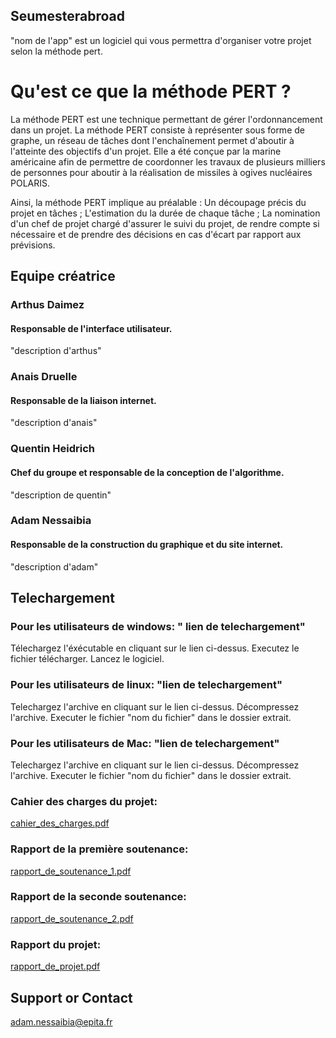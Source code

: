## Seumesterabroad

"nom de l'app" est un logiciel qui vous permettra d'organiser votre projet selon la méthode pert.

# Qu'est ce que la méthode PERT ?
La méthode PERT est une technique permettant de gérer l'ordonnancement dans un projet. La méthode PERT consiste à représenter sous forme de graphe, un réseau de tâches dont l'enchaînement permet d'aboutir à l'atteinte des objectifs d'un projet.
Elle a été conçue par la marine américaine afin de permettre de coordonner les travaux de plusieurs milliers de personnes pour aboutir à la réalisation de missiles à ogives nucléaires POLARIS.

Ainsi, la méthode PERT implique au préalable :
Un découpage précis du projet en tâches ;
L'estimation du la durée de chaque tâche ;
La nomination d'un chef de projet chargé d'assurer le suivi du projet, de rendre compte si nécessaire et de prendre des décisions en cas d'écart par rapport aux prévisions.


## Equipe créatrice
### Arthus Daimez
#### Responsable de l'interface utilisateur. 
"description d'arthus"
### Anais Druelle
#### Responsable de la liaison internet. 
"description d'anais"
### Quentin Heidrich
#### Chef du groupe et responsable de la conception de l'algorithme.
"description de quentin"
### Adam Nessaibia
#### Responsable de la construction du graphique et du site internet. 
"description d'adam"

## Telechargement
### Pour les utilisateurs de windows: " lien de telechargement"
Télechargez l'éxécutable en cliquant sur le lien ci-dessus. Executez le fichier télécharger. Lancez le logiciel.

### Pour les utilisateurs de linux: "lien de telechargement"
Telechargez l'archive en cliquant sur le lien ci-dessus. Décompressez l'archive. Executer le fichier "nom du fichier" dans le dossier extrait.

### Pour les utilisateurs de Mac: "lien de telechargement"
Telechargez l'archive en cliquant sur le lien ci-dessus. Décompressez l'archive. Executer le fichier "nom du fichier" dans le dossier extrait.

### Cahier des charges du projet: 
[cahier_des_charges.pdf](./cahier_des_charges_SEUMester_Abroad.pdf)
### Rapport de la première soutenance:
[rapport_de_soutenance_1.pdf](./Rapport_de_soutenance_1.pdf)
### Rapport de la seconde soutenance:
[rapport_de_soutenance_2.pdf](./rapport_de_soutenance_2.pdf)
### Rapport du projet:
[rapport_de_projet.pdf](./rapport_de_tah_le_projet.pdf)

## Support or Contact
adam.nessaibia@epita.fr
